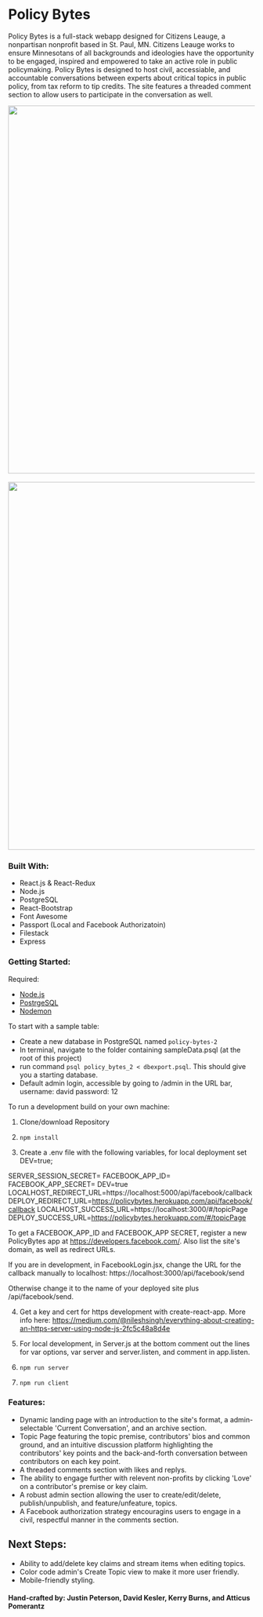 # Policy Bytes

Policy Bytes is a full-stack webapp designed for Citizens Leauge, a nonpartisan nonprofit based in St. Paul, MN. Citizens Leauge works to ensure Minnesotans of all backgrounds and ideologies have the opportunity to be engaged, inspired and empowered to take an active role in public policymaking. Policy Bytes is designed to host civil, accessiable, and accountable conversations between experts about critical topics in public policy, from tax reform to tip credits. The site features a threaded comment section to allow users to participate in the conversation as well. 


<img src="documentation/images/policyBytes_screen1.png" width="750"/>
<br>
<br>
<img src="documentation/images/policyBytes_screen2.png" width="750"/>

### Built With: 
- React.js & React-Redux
- Node.js
- PostgreSQL
- React-Bootstrap
- Font Awesome
- Passport (Local and Facebook Authorizatoin)
- Filestack
- Express

### Getting Started: 

Required: 
- [Node.js](https://nodejs.org/en/)
- [PostrgeSQL](https://www.postgresql.org/)
- [Nodemon](https://nodemon.io/)

To start with a sample table: <br>
- Create a new database in PostgreSQL named `policy-bytes-2`
- In terminal, navigate to the folder containing sampleData.psql (at the root of this project)
- run command `psql policy_bytes_2 < dbexport.psql`. This should give you a starting database. 
- Default admin login, accessible by going to /admin in the URL bar, username: david password: 12

To run a development build on your own machine: 

1) Clone/download Repository
2) `npm install`

3) Create a .env file with the following variables, for local deployment set DEV=true;

SERVER_SESSION_SECRET=
FACEBOOK_APP_ID=
FACEBOOK_APP_SECRET=
DEV=true
LOCALHOST_REDIRECT_URL=https://localhost:5000/api/facebook/callback
DEPLOY_REDIRECT_URL=https://policybytes.herokuapp.com/api/facebook/callback
LOCALHOST_SUCCESS_URL=https://localhost:3000/#/topicPage
DEPLOY_SUCCESS_URL=https://policybytes.herokuapp.com/#/topicPage

To get a FACEBOOK_APP_ID and FACEBOOK_APP SECRET, register a new PolicyBytes app at https://developers.facebook.com/. Also list the site's domain, as well as redirect URLs.

If you are in development, in FacebookLogin.jsx, change the URL for the callback manually to localhost:
https://localhost:3000/api/facebook/send

Otherwise change it to the name of your deployed site plus /api/facebook/send.

4) Get a key and cert for https development with create-react-app. More info here: https://medium.com/@nileshsingh/everything-about-creating-an-https-server-using-node-js-2fc5c48a8d4e

5) For local development, in Server.js at the bottom comment out the lines for var options, var server and server.listen, and comment in app.listen.

6) `npm run server`
7) `npm run client` 



### Features: 
- Dynamic landing page with an introduction to the site's format, a admin-selectable 'Current Conversation', and an archive section. 
- Topic Page featuring the topic premise, contributors' bios and common ground, and an intuitive discussion platform highlighting the contributors' key points and the back-and-forth conversation between contributors on each key point. 
- A threaded comments section with likes and replys.
- The ability to engage further with relevent non-profits by clicking 'Love' on a contributor's premise or key claim. 
- A robust admin section allowing the user to create/edit/delete, publish/unpublish, and feature/unfeature, topics. 
- A Facebook authorization strategy encouragins users to engage in a civil, respectful manner in the comments section.

## Next Steps: 
- Ability to add/delete key claims and stream items when editing topics. 
- Color code admin's Create Topic view to make it more user friendly. 
- Mobile-friendly styling. 

#### Hand-crafted by: Justin Peterson, David Kesler, Kerry Burns, and Atticus Pomerantz